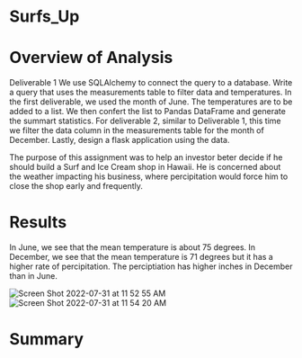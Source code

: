 # Surfs_Up
# Overview of Analysis
Deliverable 1 
We use SQLAlchemy to connect the query to a database. 
Write a query that uses the measurements table to filter data and temperatures. In the first deliverable, 
we used the month of June.
The temperatures are to be added to a list. We then confert the list to Pandas DataFrame and generate the summart statistics.
For deliverable 2, similar to Deliverable 1, this time we filter the data column in the measurements table for the month of 
December. Lastly, design a flask application using the data. 

The purpose of this assignment was to help an investor beter decide if he should build a Surf and Ice Cream shop in Hawaii. He is concerned about the weather impacting his business, where percipitation would force him to close the shop early and frequently. 


# Results
In June, we see that the mean temperature is about 75 degrees. In December, we see that the mean temperature is 71 degrees but it has a higher rate of percipitation.  The perciptiation has higher inches in December than in June.  


![Screen Shot 2022-07-31 at 11 52 55 AM](https://user-images.githubusercontent.com/92186586/182041065-12feabdf-5c8d-4595-81a6-d1bd48e7008a.png)
![Screen Shot 2022-07-31 at 11 54 20 AM](https://user-images.githubusercontent.com/92186586/182041088-749493c1-5337-4a5d-8712-0b6365893aac.png)





# Summary 
